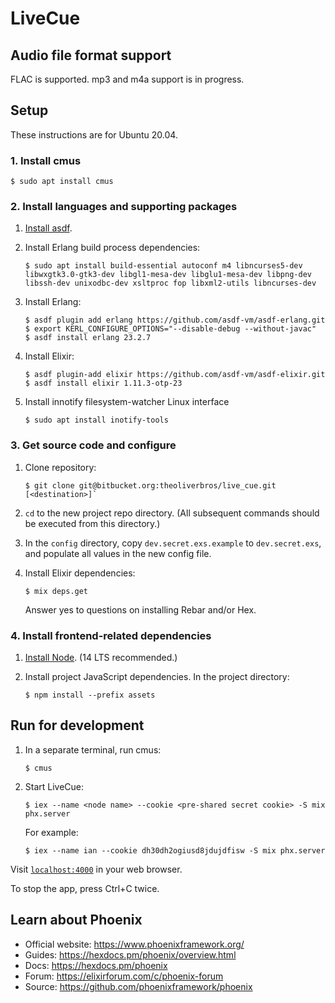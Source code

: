 # LiveCue

## Audio file format support

FLAC is supported. mp3 and m4a support is in progress.

## Setup

These instructions are for Ubuntu 20.04.

### 1. Install cmus

	$ sudo apt install cmus

### 2. Install languages and supporting packages

1. [Install asdf](https://asdf-vm.com/#/core-manage-asdf).

2. Install Erlang build process dependencies:

	```
	$ sudo apt install build-essential autoconf m4 libncurses5-dev libwxgtk3.0-gtk3-dev libgl1-mesa-dev libglu1-mesa-dev libpng-dev libssh-dev unixodbc-dev xsltproc fop libxml2-utils libncurses-dev
	```

3. Install Erlang:

	```
	$ asdf plugin add erlang https://github.com/asdf-vm/asdf-erlang.git
	$ export KERL_CONFIGURE_OPTIONS="--disable-debug --without-javac"
	$ asdf install erlang 23.2.7
	```

4. Install Elixir:

	```
	$ asdf plugin-add elixir https://github.com/asdf-vm/asdf-elixir.git
	$ asdf install elixir 1.11.3-otp-23
	```

5. Install innotify filesystem-watcher Linux interface

	```
	$ sudo apt install inotify-tools
	```

### 3. Get source code and configure

1. Clone repository:

	```
	$ git clone git@bitbucket.org:theoliverbros/live_cue.git [<destination>]`
	```

2. `cd` to the new project repo directory. (All subsequent commands should be executed from this directory.)

3. In the `config` directory, copy `dev.secret.exs.example` to `dev.secret.exs`, and populate all values in the new config file.

4. Install Elixir dependencies:

	```
	$ mix deps.get
	```

	Answer yes to questions on installing Rebar and/or Hex.

### 4. Install frontend-related dependencies

1. [Install Node](https://github.com/nodesource/distributions/blob/master/README.md#installation-instructions). (14 LTS recommended.)

2. Install project JavaScript dependencies. In the project directory:

	```
	$ npm install --prefix assets
	```

## Run for development

1. In a separate terminal, run cmus:

	```
	$ cmus
	```

2. Start LiveCue:

	```
	$ iex --name <node name> --cookie <pre-shared secret cookie> -S mix phx.server
	```

	For example:

	```
	$ iex --name ian --cookie dh30dh2ogiusd8jdujdfisw -S mix phx.server
	```

Visit [`localhost:4000`](http://localhost:4000) in your web browser.

To stop the app, press Ctrl+C twice.

## Learn about Phoenix

  * Official website: https://www.phoenixframework.org/
  * Guides: https://hexdocs.pm/phoenix/overview.html
  * Docs: https://hexdocs.pm/phoenix
  * Forum: https://elixirforum.com/c/phoenix-forum
  * Source: https://github.com/phoenixframework/phoenix
